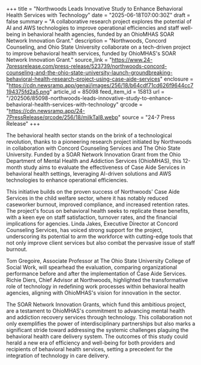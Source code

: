 +++
title = "Northwoods Leads Innovative Study to Enhance Behavioral Health Services with Technology"
date = "2025-06-18T07:00:30Z"
draft = false
summary = "A collaborative research project explores the potential of AI and AWS technologies to improve operational efficiencies and staff well-being in behavioral health agencies, funded by an OhioMHAS SOAR Network Innovation Grant."
description = "Northwoods, Concord Counseling, and Ohio State University collaborate on a tech-driven project to improve behavioral health services, funded by OhioMHAS's SOAR Network Innovation Grant."
source_link = "https://www.24-7pressrelease.com/press-release/523739/northwoods-concord-counseling-and-the-ohio-state-university-launch-groundbreaking-behavioral-health-research-project-using-case-aide-services"
enclosure = "https://cdn.newsramp.app/genai/images/256/18/b64cdf71cd626f9644cc7194375fd2a5.png"
article_id = 85098
feed_item_id = 15813
url = "/202506/85098-northwoods-leads-innovative-study-to-enhance-behavioral-health-services-with-technology"
qrcode = "https://cdn.newsramp.app/24-7PressRelease/qrcode/256/18/milkTaI8.webp"
source = "24-7 Press Release"
+++

<p>The behavioral health sector stands on the brink of a technological revolution, thanks to a pioneering research project initiated by Northwoods in collaboration with Concord Counseling Services and The Ohio State University. Funded by a SOAR Network Innovation Grant from the Ohio Department of Mental Health and Addiction Services (OhioMHAS), this 12-month study aims to evaluate the effectiveness of Case Aide Services in behavioral health settings, leveraging AI-driven solutions and AWS technologies to enhance operational efficiencies.</p><p>This initiative builds on the proven success of Northwoods' Case Aide Services in the child welfare sector, where it has notably reduced caseworker burnout, improved compliance, and increased retention rates. The project's focus on behavioral health seeks to replicate these benefits, with a keen eye on staff satisfaction, turnover rates, and the financial implications for agencies. Linda Jakes, Executive Director at Concord Counseling Services, has voiced strong support for the project, underscoring its potential to arm the workforce with cutting-edge tools that not only improve client services but also combat the pervasive issue of staff burnout.</p><p>Tom Gregoire, Associate Professor at The Ohio State University College of Social Work, will spearhead the evaluation, comparing organizational performance before and after the implementation of Case Aide Services. Richie Diers, Chief Advisor at Northwoods, highlighted the transformative role of technology in redefining work processes within behavioral health agencies, aligning with OhioMHAS's vision for innovation in the sector.</p><p>The SOAR Network Innovation Grants, which fund this ambitious project, are a testament to OhioMHAS's commitment to advancing mental health and addiction recovery services through technology. This collaboration not only exemplifies the power of interdisciplinary partnerships but also marks a significant stride toward addressing the systemic challenges plaguing the behavioral health care delivery system. The outcomes of this study could herald a new era of efficiency and well-being for both providers and recipients of behavioral health services, setting a precedent for the integration of technology in care delivery.</p>
